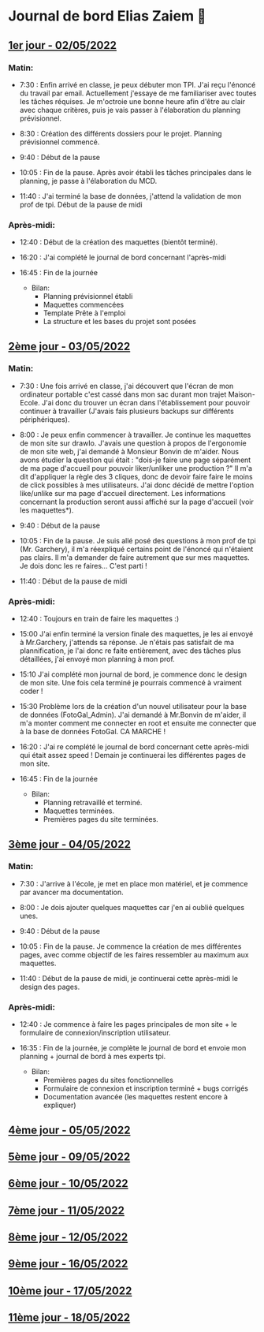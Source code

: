 # Journal de bord Elias Zaiem 📝

## <u>1er jour - 02/05/2022</u>

### Matin:

- 7:30 : Enfin arrivé en classe, je peux débuter mon TPI. J'ai reçu l'énoncé du travail par email. Actuellement j'essaye de me familiariser avec toutes les tâches réquises. Je m'octroie une bonne heure afin d'être au clair avec chaque critères, puis je vais passer à l'élaboration du planning prévisionnel.

- 8:30 : Création des différents dossiers pour le projet. Planning prévisionnel commencé.

- 9:40 : Début de la pause

- 10:05 : Fin de la pause. Après avoir établi les tâches principales dans le planning, je passe à l'élaboration du MCD.

- 11:40 : J'ai terminé la base de données, j'attend la validation de mon prof de tpi. Début de la pause de midi

### Après-midi:

- 12:40 : Début de la création des maquettes (bientôt terminé).

- 16:20 : J'ai complété le journal de bord concernant l'après-midi

- 16:45 : Fin de la journée

  - Bilan:
    - Planning prévisionnel établi
    - Maquettes commencées
    - Template Prête à l'emploi
    - La structure et les bases du projet sont posées


## <u>2ème jour - 03/05/2022</u>

### Matin:

- 7:30 : Une fois arrivé en classe, j'ai découvert que l'écran de mon ordinateur portable c'est cassé dans mon sac durant mon trajet Maison-Ecole. J'ai donc du trouver          un écran dans l'établissement pour pouvoir continuer à travailler (J'avais fais plusieurs backups sur différents périphériques).

- 8:00 : Je peux enfin commencer à travailler. Je continue les maquettes de mon site sur drawIo. J'avais une question à propos de l'ergonomie de mon site web, j'ai              demandé à Monsieur Bonvin de m'aider. Nous avons étudier la question qui était : "dois-je faire une page séparément de ma page d'accueil pour pouvoir                  liker/unliker une production ?"
         Il m'a dit d'appliquer la règle des 3 cliques, donc de devoir faire faire le moins de click possibles à mes utilisateurs. J'ai donc décidé de mettre l'option          like/unlike sur ma page d'accueil directement. Les informations concernant la production seront aussi affiché sur la page d'accueil (voir les maquettes*).

- 9:40 : Début de la pause

- 10:05 : Fin de la pause. Je suis allé posé des questions à mon prof de tpi (Mr. Garchery), il m'a réexpliqué certains point de l'énoncé qui n'étaient pas clairs.
          Il m'a demander de faire autrement que sur mes maquettes. Je dois donc les re faires... C'est parti !

- 11:40 : Début de la pause de midi

### Après-midi:

- 12:40 : Toujours en train de faire les maquettes :)
 
- 15:00 J'ai enfin terminé la version finale des maquettes, je les ai envoyé à Mr.Garchery, j'attends sa réponse.
         Je n'étais pas satisfait de ma plannification, je l'ai donc re faite entièrement, avec des tâches plus détaillées, j'ai envoyé mon planning à mon prof.
 
- 15:10 J'ai complété mon journal de bord, je commence donc le design de mon site. Une fois cela terminé je pourrais commencé à vraiment coder !

- 15:30 Problème lors de la création d'un nouvel utilisateur pour la base de données (FotoGal_Admin). J'ai demandé à Mr.Bonvin de m'aider, il m'a monter comment me             connecter en root et ensuite me connecter que à la base de données FotoGal. CA MARCHE !

- 16:20 : J'ai re complété le journal de bord concernant cette après-midi qui était assez speed ! Demain je continuerai les différentes pages de mon site.

- 16:45 : Fin de la journée

  - Bilan:
    - Planning retravaillé et terminé.
    - Maquettes terminées.
    - Premières pages du site terminées.


## <u>3ème jour - 04/05/2022</u>

### Matin:

- 7:30 : J'arrive à l'école, je met en place mon matériel, et je commence par avancer ma documentation.

- 8:00 : Je dois ajouter quelques maquettes car j'en ai oublié quelques unes.

- 9:40 : Début de la pause

- 10:05 : Fin de la pause. Je commence la création de mes différentes pages, avec comme objectif de les faires ressembler au maximum aux maquettes.

- 11:40 : Début de la pause de midi, je continuerai cette après-midi le design des pages.

### Après-midi:

- 12:40 : Je commence à faire les pages principales de mon site + le formulaire de connexion/inscription utilisateur.
 
- 16:35 : Fin de la journée, je complète le journal de bord et envoie mon planning + journal de bord à mes experts tpi.

  - Bilan:
    - Premières pages du sites fonctionnelles
    - Formulaire de connexion et inscription terminé + bugs corrigés
    - Documentation avancée (les maquettes restent encore à expliquer)
	
## <u>4ème jour - 05/05/2022</u>
## <u>5ème jour - 09/05/2022</u>
## <u>6ème jour - 10/05/2022</u>
## <u>7ème jour - 11/05/2022</u>
## <u>8ème jour - 12/05/2022</u>
## <u>9ème jour - 16/05/2022</u>
## <u>10ème jour - 17/05/2022</u>
## <u>11ème jour - 18/05/2022</u>
